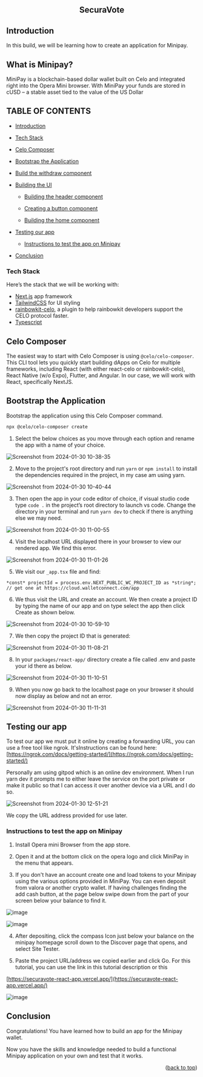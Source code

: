 <!-- TITLE -->
<p align="center"> 
  
 <h2 align="center">SecuraVote</h2>
</p>

## Introduction

  <p align="center">
    
<p>In this build, we will be learning how to create an application for Minipay.</p>
  <p align="center">
    <h2>What is Minipay?</h2>
  </p>
   MiniPay is a blockchain-based dollar wallet built on Celo and integrated right into the Opera Mini browser. With MiniPay your funds are stored in cUSD – a stable asset tied to the value of the US Dollar
</p>
  </p>
</p>

## TABLE OF CONTENTS

- [Introduction](#introduction)

- [Tech Stack](#tech-stack)

- [Celo Composer](#celo-composer)
- [Bootstrap the Application](#bootstrap-the-application)

- [Build the withdraw component](#build-the-withdraw-component)

- [Building the UI](#building-the-ui)

  - [Building the header component](#building-the-header-component)

  - [Creating a button component](#creating-a-button-component)

  - [Building the home component](#building-the-home-component)

- [Testing our app](#testing-our-app)

  - [Instructions to test the app on Minipay](#instructions-to-test-the-app-on-minipay)

- [Conclusion](#conclusion)

### Tech Stack

<p>Here’s the stack that we will be working with:
  
-   [Next.js](https://nextjs.org/) app framework
-   [TailwindCSS](https://tailwindcss.com/) for UI styling
-   [rainbowkit-celo](https://www.npmjs.com/package/@celo/rainbowkit-celo), a plugin to help rainbowkit developers support the CELO protocol faster.
-   [Typescript](https://www.typescriptlang.org/)

## Celo Composer

The easiest way to start with Celo Composer is using `@celo/celo-composer`. This CLI tool lets you quickly start building dApps on Celo for multiple frameworks, including React (with either react-celo or rainbowkit-celo), React Native (w/o Expo), Flutter, and Angular. In our case, we will work with React, specifically NextJS.

## Bootstrap the Application

Bootstrap the application using this Celo Composer command.

```sh
npx @celo/celo-composer create
```

1. Select the below choices as you move through each option and rename the app with a name of your choice.

![Screenshot from 2024-01-30 10-38-35](https://github.com/dancankimutai/securavote/assets/59916500/264a0ad5-497c-43cb-926d-884b2a7daca1)

2. Move to the project's root directory and run `yarn` or `npm install` to install the dependencies required in the project, in my case am using yarn.

![Screenshot from 2024-01-30 10-40-44](https://github.com/dancankimutai/securavote/assets/59916500/6ea9290d-da64-474b-8f33-5d825ea57df1)

3. Then open the app in your code editor of choice, if visual studio code type `code .` in the project’s root directory to launch vs code.
   Change the directory in your terminal and run `yarn dev` to check if there is anything else we may need.

![Screenshot from 2024-01-30 11-00-55](https://github.com/dancankimutai/securavote/assets/59916500/821c00f5-c762-4e58-b780-70762d806b1e)

4. Visit the localhost URL displayed there in your browser to view our rendered app. We find this error.

![Screenshot from 2024-01-30 11-01-26](https://github.com/dancankimutai/securavote/assets/59916500/81d0c7a2-8c3c-40d8-a50e-03db9368696b)

5. We visit our `_app.tsx` file and find:

`*const* projectId = process.env.NEXT_PUBLIC_WC_PROJECT_ID as *string*; // get one at https://cloud.walletconnect.com/app`

6. We thus visit the URL and create an account. We then create a project ID by typing the name of our app and on type select the app then click Create as shown below.

![Screenshot from 2024-01-30 10-59-10](https://github.com/dancankimutai/securavote/assets/59916500/7b09cae5-b63a-46ba-9a71-5911c4d45525)

7. We then copy the project ID that is generated:

![Screenshot from 2024-01-30 11-08-21](https://github.com/dancankimutai/securavote/assets/59916500/aae31475-1ad8-4497-b093-8d8b21f744c1)

8. In your `packages/react-app/` directory create a file called .env and paste your id there as below.

![Screenshot from 2024-01-30 11-10-51](https://github.com/dancankimutai/securavote/assets/59916500/382afa5e-de7d-47f6-a41a-af001b93b7ab)

9. When you now go back to the localhost page on your browser it should now display as below and not an error.

![Screenshot from 2024-01-30 11-11-31](https://github.com/dancankimutai/securavote/assets/59916500/041bb0ba-bf85-4ffb-a253-87ca11907f6a)

## Testing our app

To test our app we must put it online by creating a forwarding URL, you can use a free tool like ngrok. It'sInstructions can be found here:
[https://ngrok.com/docs/getting-started/](https://ngrok.com/docs/getting-started/)

Personally am using gitpod which is an online dev environment. When I run yarn dev it prompts me to either leave the service on the port private or make it public so that I can access it over another device via a URL and I do so.

![Screenshot from 2024-01-30 12-51-21](https://github.com/dancankimutai/securavote/assets/59916500/e1c25420-ff74-473a-8bc2-6f306e40514a)

We copy the URL address provided for use later.

### Instructions to test the app on Minipay

1. Install Opera mini Browser from the app store.

2. Open it and at the bottom click on the opera logo and click MiniPay in the menu that appears.

3. If you don't have an account create one and load tokens to your Minipay using the various options provided in MiniPay. You can even deposit from valora or another crypto wallet. If having challenges finding the add cash button, at the page below swipe down from the part of your screen below your balance to find it.

![image](https://github.com/dancankimutai/securavote/assets/59916500/0dfecbd3-0e13-406d-bfcd-240db15f3222)

![image](https://github.com/dancankimutai/securavote/assets/59916500/39ccd211-e3bb-4138-aff9-0ad7d2bdc19c)

4. After depositing, click the compass Icon just below your balance on the minipay homepage scroll down to the Discover page that opens, and select Site Tester.

5. Paste the project URL/address we copied earlier and click Go. For this tutorial, you can use the link in this tutorial description or this

[https://securavote-react-app.vercel.app/](https://securavote-react-app.vercel.app/)

![image](https://github.com/dancankimutai/securavote/assets/59916500/d0e706d3-1030-46e6-8ecf-45948448e0a8)

## Conclusion

Congratulations! You have learned how to build an app for the Minipay wallet.

Now you have the skills and knowledge needed to build a functional Minipay application on your own and test that it works.

<p align="right">(<a href="#top">back to top</a>)</p>
